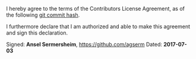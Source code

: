 I hereby agree to the terms of the Contributors License Agreement, as of the following [git commit hash](https://github.com/C5T/Current/blob/d57b87957fbd2d570fdc9fe02c56ce6524e86b84/contributors/CLA.md).

I furthermore declare that I am authorized and able to make this agreement and sign this declaration.

Signed: **Ansel Sermersheim**, https://github.com/agserm
Dated: **2017-07-03**
